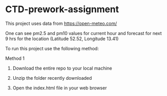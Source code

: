 # CTD-prework-assignment

This project uses data from https://open-meteo.com/

One can see pm2.5 and pm10 values for current hour and forecast for next 9 hrs for the location (Latitude 52.52, Longitude 13.41)

To run this project use the following method:

Method 1
1) Download the entire repo to your local machine

2) Unzip the folder recently downloaded

3) Open the index.html file in your web browser
